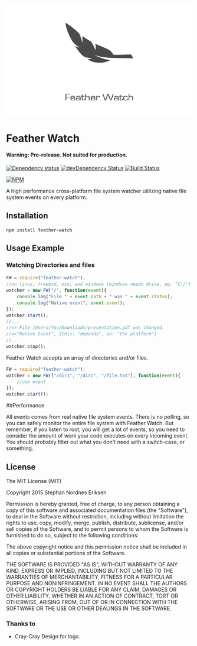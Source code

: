 ![FeatherWatch](/FeatherWatch.png?raw=true)

# Feather Watch

#### Warning: Pre-release. Not suited for production.

[![Dependency status](https://img.shields.io/david/stephan-nordnes-eriksen/node-feather-watch.svg?style=flat)](https://david-dm.org/stephan-nordnes-eriksen/node-feather-watch)
[![devDependency Status](https://img.shields.io/david/dev/stephan-nordnes-eriksen/node-feather-watch.svg?style=flat)](https://david-dm.org/stephan-nordnes-eriksen/node-feather-watch#info=devDependencies)
[![Build Status](https://img.shields.io/travis/stephan-nordnes-eriksen/node-feather-watch.svg?style=flat&branch=master)](https://travis-ci.org/stephan-nordnes-eriksen/node-feather-watch)

[![NPM](https://nodei.co/npm/nfeather-watch.svg?style=flat)](https://npmjs.org/package/feather-watch)

A high performance cross-platform file system watcher utilizing native file system events on every platform. 

## Installation

    npm install feather-watch

## Usage Example

### Watching Directories and files

```javascript
FW = require("feather-watch");
//on linux, freebsd, osx, and windows (windows needs drive, eg. "C:/")
watcher = new FW("/", function(event){
	console.log("File " + event.path + " was " + event.status);
	console.log("Native event", event.event);
});
watcher.start();
//...
//=> File /Users/You/Downloads/presentation.pdf was changed.
//=>"Native Event", {this: "depends", on: "the platform"}
//...
watcher.stop();

```

Feather Watch accepts an array of directories and/or files.

```javascript
FW = require("feather-watch");
watcher = new FW(["/dir1", "/dir2", "/file.txt"], function(event){
	//use event
});
watcher.start();
```

##Performance

All events comes from real native file system events. There is no polling, so you can safely monitor the entire file system with Feather Watch. But remember, if you listen to root, you will get a lot of events, so you need to consider the amount of work your code executes on every incoming event. You should probably filter out what you don't need with a switch-case, or something.

## License

The MIT License (MIT)

Copyright 2015 Stephan Nordnes Eriksen

Permission is hereby granted, free of charge, to any person obtaining a copy
of this software and associated documentation files (the "Software"), to deal
in the Software without restriction, including without limitation the rights
to use, copy, modify, merge, publish, distribute, sublicense, and/or sell
copies of the Software, and to permit persons to whom the Software is
furnished to do so, subject to the following conditions:

The above copyright notice and this permission notice shall be included in
all copies or substantial portions of the Software.

THE SOFTWARE IS PROVIDED "AS IS", WITHOUT WARRANTY OF ANY KIND, EXPRESS OR
IMPLIED, INCLUDING BUT NOT LIMITED TO THE WARRANTIES OF MERCHANTABILITY,
FITNESS FOR A PARTICULAR PURPOSE AND NONINFRINGEMENT. IN NO EVENT SHALL THE
AUTHORS OR COPYRIGHT HOLDERS BE LIABLE FOR ANY CLAIM, DAMAGES OR OTHER
LIABILITY, WHETHER IN AN ACTION OF CONTRACT, TORT OR OTHERWISE, ARISING FROM,
OUT OF OR IN CONNECTION WITH THE SOFTWARE OR THE USE OR OTHER DEALINGS IN
THE SOFTWARE.


### Thanks to
 - Cray-Cray Design for logo.
